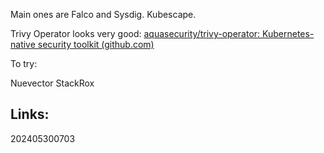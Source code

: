 
Main ones are Falco and Sysdig.
Kubescape.

Trivy Operator looks very good:
[aquasecurity/trivy-operator: Kubernetes-native security toolkit (github.com)](https://github.com/aquasecurity/trivy-operator)


To try:

Nuevector
StackRox


## Links:



202405300703